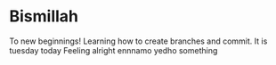 # Bismillah
To new beginnings!
Learning how to create branches and commit.
It is tuesday today
Feeling alright
ennnamo yedho
something

